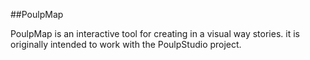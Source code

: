 ##PoulpMap

PoulpMap is an interactive tool for creating in a visual way stories.
it is originally intended to work with the PoulpStudio project.

